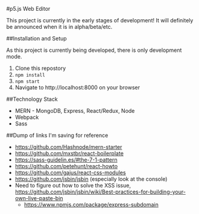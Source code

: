#p5.js Web Editor

This project is currently in the early stages of development! It will definitely be announced when it is in alpha/beta/etc. 

##Installation and Setup

As this project is currently being developed, there is only development mode.

1. Clone this repostory
2. `npm install`
3. `npm start`
4. Navigate to http://localhost:8000 on your browser

##Technology Stack
* MERN - MongoDB, Express, React/Redux, Node
* Webpack
* Sass

##Dump of links I'm saving for reference

* https://github.com/Hashnode/mern-starter
* https://github.com/mxstbr/react-boilerplate
* https://sass-guidelin.es/#the-7-1-pattern
* https://github.com/petehunt/react-howto
* https://github.com/gajus/react-css-modules
* https://github.com/jsbin/jsbin (especially look at the console)
* Need to figure out how to solve the XSS issue, https://github.com/jsbin/jsbin/wiki/Best-practices-for-building-your-own-live-paste-bin
	* https://www.npmjs.com/package/express-subdomain